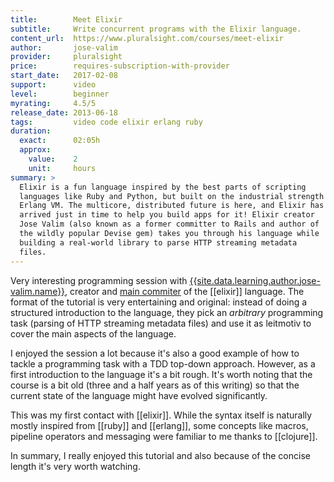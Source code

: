 ```yaml
---
title:        Meet Elixir
subtitle:     Write concurrent programs with the Elixir language.
content_url:  https://www.pluralsight.com/courses/meet-elixir
author:       jose-valim
provider:     pluralsight
price:        requires-subscription-with-provider
start_date:   2017-02-08
support:      video
level:        beginner
myrating:     4.5/5
release_date: 2013-06-18
tags:         video code elixir erlang ruby
duration:
  exact:      02:05h
  approx:
    value:    2
    unit:     hours
summary: >
  Elixir is a fun language inspired by the best parts of scripting
  languages like Ruby and Python, but built on the industrial strength
  Erlang VM. The multicore, distributed future is here, and Elixir has
  arrived just in time to help you build apps for it! Elixir creator
  Jose Valim (also known as a former committer to Rails and author of
  the wildly popular Devise gem) takes you through his language while
  building a real-world library to parse HTTP streaming metadata
  files.
---
```


Very interesting programming session with
[{{site.data.learning.author.jose-valim.name}}]({{site.data.learning.author.jose-valim.github}}),
creator and [main commiter](https://github.com/elixir-lang/elixir/graphs/contributors)
of the [[elixir]] language. The format of the
tutorial is very entertaining and original: instead of doing a
structured introduction to the language, they pick an _arbitrary_
programming task (parsing of HTTP streaming metadata files) and use it
as leitmotiv to cover the main aspects of the language.

I enjoyed the session a lot because it's also a good example of how to
tackle a programming task with a TDD top-down approach. However, as a
first introduction to the language it's a bit rough. It's worth noting
that the course is a bit old (three and a half years as of this
writing) so that the current state of the language might have evolved
significantly.

This was my first contact with [[elixir]]. While the syntax itself is
naturally mostly inspired from [[ruby]] and [[erlang]], some concepts
like macros, pipeline operators and messaging were familiar to me
thanks to [[clojure]].

In summary, I really enjoyed this tutorial and also because of the
concise length it's very worth watching.
